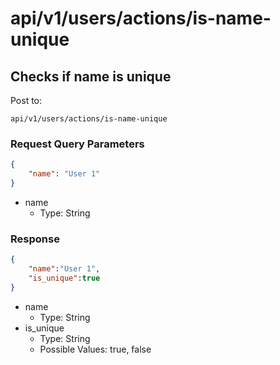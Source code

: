 # api/v1/users/actions/is-name-unique
## Checks if name is unique

Post to:
```
api/v1/users/actions/is-name-unique
```
### Request Query Parameters
```json
{
    "name": "User 1"
}
```
* name
    * Type: String
### Response
```json
{
    "name":"User 1",
    "is_unique":true
}
```
* name
    * Type: String
* is_unique
    * Type: String
    * Possible Values: true, false

